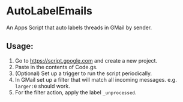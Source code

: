 # AutoLabelEmails
An Apps Script that auto labels threads in GMail by sender.

## Usage:

1. Go to https://script.google.com and create a new project.
1. Paste in the contents of Code.gs.
1. (Optional) Set up a trigger to run the script periodically.
1. In GMail set up a filter that will match all incoming messages. e.g. `larger:0` should work.
1. For the filter action, apply the label `_unprocessed`.
